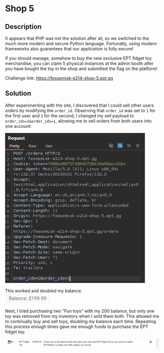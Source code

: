 # Shop 5

## Description

It appears that PHP was not the solution after all, so we switched to the much more modern and secure Python language. Fortunatly, using modern frameworks also guarantees that our application is fully secure!

If you should manage, somehow to buy the new exclusive EPT fidget toy merchandise, you can claim 5 physical instances at the admin booth after you have bought the toy in the shop and submitted the flag on the platform!

Challenge link:
https://fessemisk-e214-shop-5.ept.gg

## Solution

After experimenting with the site, I discovered that I could sell other users orders by modifying the `order_id`. Observing that `order_id` was set to `1` for the first user and `2` for the second, I changed my sell payload to `order_ids=2&order_ids=1`, allowing me to sell orders from both users into one account:  

![](images/2024-11-10-21-47-32.png)

This worked and doubled my balance.  
![](images/2024-11-10-21-50-18.png) 

Next, I tried purchasing two "Fun toys" with my 200 balance, but only one toy was removed from my inventory when I sold them both. This allowed me to continually buy and sell toys, doubling my balance each time. Repeating this process enough times gave me enough funds to purchase the EPT fidget toy.

![](images/2024-11-10-21-55-56.png)